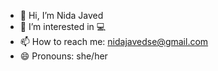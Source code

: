 - 👋 Hi, I’m Nida Javed
- 👀 I’m interested in 💻
- 📫 How to reach me: nidajavedse@gmail.com
- 😄 Pronouns: she/her

<!---
nidajavedse/nidajavedse is a ✨ special ✨ repository because its `README.md` (this file) appears on your GitHub profile.
You can click the Preview link to take a look at your changes.
--->
